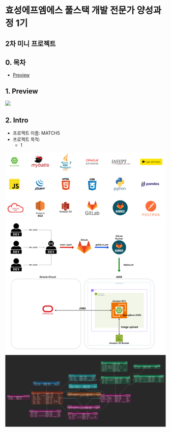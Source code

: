 # 효성에프엠에스 풀스택 개발 전문가 양성과정 1기

## 2차 미니 프로젝트

## 0. 목차

-   [Preview](#1-Preview)

## 1. Preview

<img src="https://github.com/rlatkd/match5/blob/main/assets/preview.gif">

## 2. Intro

-   프로젝트 이름: MATCH5
-   프로젝트 목적:
    -   1

<img src="https://github.com/rlatkd/match5/blob/main/assets/tech-stack.png">
<img src="https://github.com/rlatkd/match5/blob/main/assets/system-architecture.png">
<img src="https://github.com/rlatkd/match5/blob/main/assets/erd.png">
